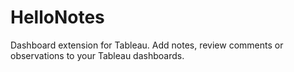 # HelloNotes
Dashboard extension for Tableau. Add notes, review comments or observations to your Tableau dashboards.

